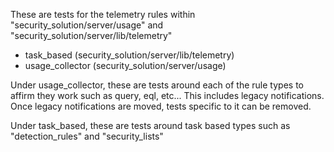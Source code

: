 These are tests for the telemetry rules within "security_solution/server/usage" and "security_solution/server/lib/telemetry" 
* task_based (security_solution/server/lib/telemetry)
* usage_collector (security_solution/server/usage)

Under usage_collector, these are tests around each of the rule types to affirm they work such as query, eql, etc... This includes
legacy notifications. Once legacy notifications are moved, tests specific to it can be removed.

Under task_based, these are tests around task based types such as "detection_rules" and "security_lists"
